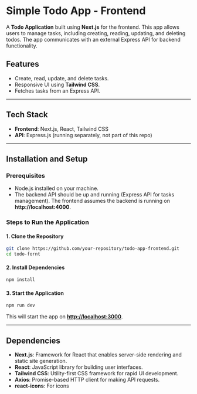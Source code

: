 # Simple Todo App - Frontend

A **Todo Application** built using **Next.js** for the frontend. This app allows users to manage tasks, including creating, reading, updating, and deleting todos. The app communicates with an external Express API for backend functionality.

## Features

- Create, read, update, and delete tasks.
- Responsive UI using **Tailwind CSS**.
- Fetches tasks from an Express API.

---

## Tech Stack

- **Frontend**: Next.js, React, Tailwind CSS
- **API**: Express.js (running separately, not part of this repo)

---

## Installation and Setup

### Prerequisites
- Node.js installed on your machine.
- The backend API should be up and running (Express API for tasks management). The frontend assumes the backend is running on **http://localhost:4000**.

### Steps to Run the Application

#### 1. Clone the Repository
```bash
git clone https://github.com/your-repository/todo-app-frontend.git
cd todo-fornt
```

#### 2. Install Dependencies
```bash
npm install
```


#### 3. Start the Application
```bash
npm run dev
```

This will start the app on **[http://localhost:3000](http://localhost:3000)**.

---




## Dependencies

- **Next.js**: Framework for React that enables server-side rendering and static site generation.
- **React**: JavaScript library for building user interfaces.
- **Tailwind CSS**: Utility-first CSS framework for rapid UI development.
- **Axios**: Promise-based HTTP client for making API requests.
- **react-icons**: For icons
